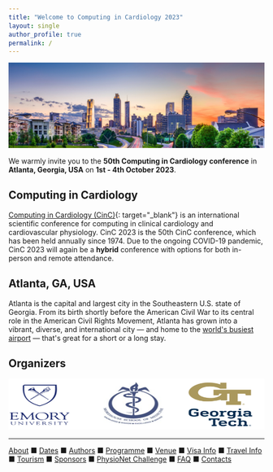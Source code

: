 ```yaml
---
title: "Welcome to Computing in Cardiology 2023"
layout: single
author_profile: true
permalink: /
---
```


![Atlanta skyline](/assets/img/skyline.jpg)

We warmly invite you to the **50th Computing in Cardiology conference** in **Atlanta, Georgia, USA** on **1st - 4th October 2023**.

## Computing in Cardiology
[Computing in Cardiology (CinC)](https://cinc.org/){: target="_blank"} is an international scientific conference for computing in clinical cardiology and cardiovascular physiology. CinC 2023 is the 50th CinC conference, which has been held annually since 1974. Due to the ongoing COVID-19 pandemic, CinC 2023 will again be a **hybrid** conference with options for both in-person and remote attendance.

## Atlanta, GA, USA
Atlanta is the capital and largest city in the Southeastern U.S. state of Georgia. From its birth shortly before the American Civil War to its central role in the American Civil Rights Movement, Atlanta has grown into a vibrant, diverse, and international city — and home to the [world's busiest airport](../travel)  — that's great for a short or a long stay.

## Organizers
<p align="center"><img src="/assets/img/school_logos.svg" width="600" height="100"></p>

---

[About](../about/) &#9632; [Dates](../dates/) &#9632; [Authors](../authors) &#9632; [Programme](../programme/) &#9632; [Venue](../venue/) &#9632; [Visa Info](../visa) &#9632; [Travel Info](../travel) &#9632; [Tourism](../tourism/) &#9632; [Sponsors](../sponsors/) &#9632; [PhysioNet Challenge](../challenge/) &#9632; [FAQ](../faq/) &#9632; [Contacts](../contact/)
